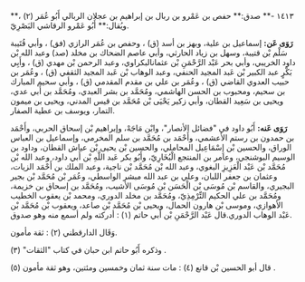 ١٤١٣ -** صدق:** حفص بن عَمْرو بن ربال بن إبراهيم بن عجلان الربالي أَبُو عُمَر (٢) ،** ويُقال:** أَبُو عَمْرو الرقاشي البَصْرِيّ.

**رَوَى عَن:** إسماعيل بن علية، وبهز بن أسد (ق) ، وحفص بن عُمَر الرازي (فق) ، وأبي قُتَيبة سَلْم بْن قتيبة، وسهل بن زياد الحارثي، وأبي عاصم الضحاك بن مخلد (صد) وعبد الله بْن داود الخريبي، وأبي بحر عَبْد الرَّحْمَنِ بْن عثمانالبكراوي، وعبد الرحمن بْن مهدي (ق) ، وأَبِي بَكْرٍ عبد الكبير بْن عَبد المجيد الحنفي، وعبد الوهاب بْن عَبد المجيد الثقفي (ق) ، وعُمَر بن حبيب العدوي القاضي (ق) ، وعُمَر بن علي بن مقدم المقدمي (ق) ، وأبي سحيم المبارك بن سحيم، ومحبوب بن الحسن الهاشمي، ومُحَمَّد بن بشر العبدي، ومُحَمَّد بن أَبي عدي، ويحيى بن سَعِيد القطان، وأبي زكير يَحْيَى بْن مُحَمَّد بن قيس المدني، ويحيى بن ميمون التمار، ويوسف بن عطية الصفار.

**رَوَى عَنه:** أَبُو داود في "فضائل الأنصار"، وابْن مَاجَهْ، وإبراهيم بْن إسحاق الحربي، وأَحْمَد بن حمدون بن رستم الأعشمي، وأَحْمَد بن مُحَمَّد بن سلم المخرمي، وإسماعيل بن العباس الوراق، والحسين بْن إِسْمَاعِيل المحاملي، والحسين بْن يحيى بْن عياش القطان، وداود بن الوسيم البوشنجي، وعامر بن المنتجع الْبُخَارِيّ، وأَبُو بكر عَبد اللَّهِ بْن أَبي داود، وعبد الله بْن مُحَمَّد بْن عَبْد الْعَزِيزِ البغوي، وعبد الله بْن مُحَمَّد بْن ناجية، وعبد الملك بن أَحْمَد الزيات، وعثمان بن جعفر اللبان، وعلي بن عبد الله مبشر الواسطي، وعُمَر بْن مُحَمَّد بْن بجير البجيري، والقاسم بْن مُوسَى بْن الْحَسَن بْن مُوسَى الأشيب، ومُحَمَّد بن إسحاق بن خزيمة، ومُحَمَّد بن علي الحكيم التِّرْمِذِيّ، ومُحَمَّد بن مخلد الدوري، ومحمد بْن يعقوب الخطيب الأهوازي، وموسى بْن هارون الحمال، ويحيى بْن مُحَمَّد بْن صاعد، ويعقوب بْن مُحَمَّد بْن عَبْد الوهاب الدوري.قال عَبْد الرَّحْمَنِ بْن أَبي حاتم (١) : أدركته ولم أسمع منه وهو صدوق.

وَقَال الدارقطني (٢) : ثقة مأمون.

وذكره أَبُو حاتم ابن حبان في كتاب "الثقات" (٣) .

قال أبو الحسين بْن قانع (٤) : مات سنة ثمان وخمسين ومئتين، وهو ثقة مأمون (٥) .